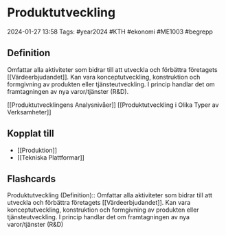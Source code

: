 # Produktutveckling

2024-01-27 13:58
Tags: #year2024 #KTH #ekonomi #ME1003 #begrepp

## Definition

Omfattar alla aktiviteter som bidrar till att utveckla och förbättra företagets [[Värdeerbjudandet]]. Kan vara konceptutveckling, konstruktion och formgivning av produkten eller tjänsteutveckling. I princip handlar det om framtagningen av nya varor/tjänster (R&D).

[[Produktutvecklingens Analysnivåer]]
[[Produktutveckling i Olika Typer av Verksamheter]]

## Kopplat till

- [[Produktion]]
- [[Tekniska Plattformar]]

## Flashcards

Produktutveckling (Definition):: Omfattar alla aktiviteter som bidrar till att utveckla och förbättra företagets [[Värdeerbjudandet]]. Kan vara konceptutveckling, konstruktion och formgivning av produkten eller tjänsteutveckling. I princip handlar det om framtagningen av nya varor/tjänster (R&D)
<!--SR:!2024-02-03,1,190!2024-02-14,12,270-->
